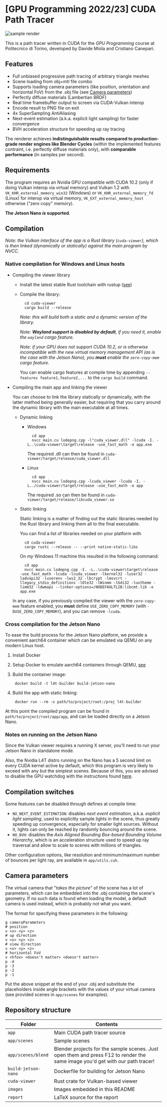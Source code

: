 # [GPU Programming 2022/23] CUDA Path Tracer

![sample render](images/cornell_box_dragon.png "Cornell box with Stanford dragon (~100k triangles) rendered on our path tracer")

This is a path tracer written in CUDA for the _GPU Programming_ course at Politecnico di Torino, developed by Davide Miola and Cristiano Canepari.

## Features

- Full unbiased progressive path tracing of arbitrary triangle meshes
- Scene loading from obj+mtl file combo
- Supports loading camera parameters (like position, orientation and horizontal FoV) from the .obj file (see [Camera parameters](#camera-parameters))
- Perfectly diffuse materials (Lambertian BRDF)
- Real time framebuffer output to screen via CUDA-Vulkan interop
- Encode result to PNG file on exit
- 4x SuperSampling AntiAliasing
- Next-event estimation (a.k.a. explicit light sampling) for faster convergence
- BVH acceleration structure for speeding up ray tracing

The renderer achieves **indistinguishable results compared to production-grade render engines like Blender Cycles** (within the implemented features contraint, i.e. perfectly diffuse materials only), with **comparable performance** (in samples per second).

## Requirements

The program requires an Nvidia GPU compatible with CUDA 10.2 (only if doing Vulkan interop via virtual memory) and Vulkan 1.2 with `VK_KHR_external_memory_win32` (Windows) or `VK_KHR_external_memory_fd` (Linux) for interop via virtual memory, `VK_EXT_external_memory_host` otherwise ("zero copy" memory).

**The Jetson Nano _is_ supported**.

## Compilation

_Note: the Vulkan interface of the app is a Rust library (`cuda-viewer`), which is then linked (dynamically or statically) against the main program by NVCC._

### Native compilation for Windows and Linux hosts

- Compiling the viewer library
    - Install the latest stable Rust toolchain with rustup ([see](https://www.rust-lang.org/learn/get-started))
    - Compile the library:

            cd cuda-viewer
            cargo build --release

        _Note: this will build both a static and a dynamic version of the library._
        
        _Note: **Wayland support is disabled by default**, if you need it, enable the `wayland` cargo feature._

        _Note: if your GPU does not support CUDA 10.2, or is otherwise incompatible with the new virtual memory management API (as is the case with the Jetson Nano), you **must** enable the `zero-copy-mem` cargo feature._

        You can enable cargo features at compile time by appending `--features feature1,feature2,...` to the `cargo build` command.
- Compiling the main app and linking the viewer

    You can choose to link the library statically or dynamically, with the latter method being generally easier, but requiring that you carry around the dynamic library with the main executable at all times.

    - Dynamic linking

        - Windows

                cd app
                nvcc main.cu lodepng.cpp -l"cuda_viewer.dll" -lcuda -I. -L..\cuda-viewer\target\release -use_fast_math -o app.exe

            The required .dll can then be found in `cuda-viewer/target/release/cuda_viewer.dll`
        - Linux
        
                cd app
                nvcc main.cu lodepng.cpp -lcuda_viewer -lcuda -I. -L../cuda-viewer/target/release -use_fast_math -o app

            The required .so can then be found in `cuda-viewer/target/release/libcuda_viewer.so`

    - Static linking

        Static linking is a matter of finding out the static libraries needed by the Rust library and linking them all to the final executable.

        You can find a list of libraries needed on your platform with

            cd cuda-viewer
            cargo rustc --release -- --print native-static-libs

        On _my_ Windows 11 machine this resulted in the following command:
        
            cd app
            nvcc main.cu lodepng.cpp -I. -L..\cuda-viewer\target\release -use_fast_math -lcuda -lcuda_viewer -lkernel32 -luser32 -ladvapi32 -luserenv -lws2_32 -lbcrypt -lmsvcrt -llegacy_stdio_definitions -lOle32 -lWinmm -lGdi32 -luxtheme -limm32 -ldwmapi --linker-options=/NODEFAULTLIB:libcmt.lib -o app.exe

    In any case, if you previously compiled the viewer with the `zero-copy-mem` feature enabled, you **must** define `USE_ZERO_COPY_MEMORY` (with `-DUSE_ZERO_COPY_MEMORY`), and you can remove `-lcuda`.

### Cross compilation for the Jetson Nano

To ease the build process for the Jetson Nano platform, we provide a convenient aarch64 container which can be emulated via QEMU on any modern Linux host.

1. Install Docker
2. Setup Docker to emulate aarch64 containers through QEMU, [see](https://github.com/NVIDIA/nvidia-docker/wiki/NVIDIA-Container-Runtime-on-Jetson#enabling-jetson-containers-on-an-x86-workstation-using-qemu)
3. Build the container image:

        docker build -t l4t-builder build-jetson-nano
4. Build the app with static linking:

        docker run --rm -v path/to/project/root:/proj l4t-builder

At this point the compiled program can be found in `path/to/project/root/app/app`, and can be loaded directly on a Jetson Nano.

### Notes on running on the Jetson Nano

Since the Vulkan viewer requires a running X server, you'll need to run your Jetson Nano in standalone mode.

Also, the Nvidia L4T distro running on the Nano has a 5 second limit on every CUDA kernel active by default, which this program is very likely to exceed with any but the simplest scenes. Because of this, you are advised to disable the GPU watchdog with the instructions found [here](https://forums.developer.nvidia.com/t/kernel-launch-timeout/192904/12).

## Compilation switches

Some features can be disabled through defines at compile time:

- `NO_NEXT_EVENT_ESTIMATION`: disables _next event estimation_, a.k.a. _explicit light sampling_, used to explicitly sample lights in the scene, thus greatly speeding up convergence, especially for smaller light sources. Without it, lights can only be reached by randomly bouncing around the scene.
- `NO_BVH`: disables the _Axis Aligned Bounding Box-based Bounding Volume Hierarchy_, which is an acceleration structure used to speed up ray traversal and allow to scale to scenes with millions of triangles.

Other configuration options, like resolution and minimum/maximum number of bounces per light ray, are available in `app/utils.cuh`.

## Camera parameters

The virtual camera that "_takes the picture_" of the scene has a lot of parameters, which can be embedded into the .obj containing the scene's geometry. If no such data is found when loading the model, a default camera is used instead, which is probably not what you want.

The format for specifying these parameters in the following:

```
g cameraParameters
# position
v <x> <y> <z>
# up direction
v <x> <y> <z>
# view direction
v <x> <y> <z>
# horizontal FoV
v <hfov> <doesn't matter> <doesn't matter>
p -4
p -3
p -2
p -1
```

Put the above snippet at the end of your .obj and substitute the placeholders inside angle brackets with the values of your virtual camera (see provided scenes in `app/scenes` for examples).

## Repository structure

| Folder | Contents |
| - | - |
| `app` | Main CUDA path tracer source |
| `app/scenes` | Sample scenes |
| `app/scenes/blend` | Blender projects for the sample scenes. Just open them and press F12 to render the same image you'd get with our path tracer! |
| `build-jetson-nano` | Dockerfile for building for Jetson Nano |
| `cuda-viewer` | Rust crate for Vulkan-based viewer |
| `images` | Images embedded in this README |
| `report` | LaTeX source for the report |

